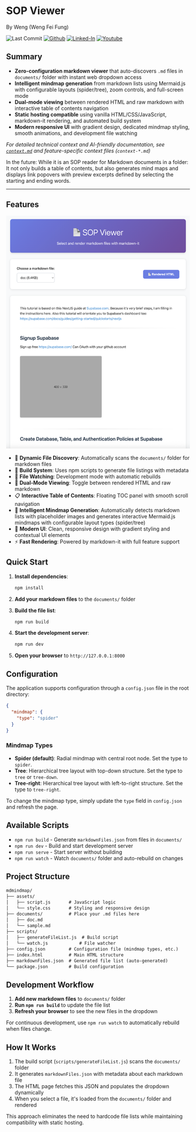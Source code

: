 # SOP Viewer

By Weng (Weng Fei Fung)

![Last Commit](https://img.shields.io/github/last-commit/Siphon880gh/sop-reader/main)
<a target="_blank" href="https://github.com/Siphon880gh" rel="nofollow"><img src="https://img.shields.io/badge/GitHub--blue?style=social&logo=GitHub" alt="Github" data-canonical-src="https://img.shields.io/badge/GitHub--blue?style=social&logo=GitHub" style="max-width:8.5ch;"></a>
<a target="_blank" href="https://www.linkedin.com/in/weng-fung/" rel="nofollow"><img src="https://img.shields.io/badge/LinkedIn-blue?style=flat&logo=linkedin&labelColor=blue" alt="Linked-In" data-canonical-src="https://img.shields.io/badge/LinkedIn-blue?style=flat&amp;logo=linkedin&amp;labelColor=blue" style="max-width:10ch;"></a>
<a target="_blank" href="https://www.youtube.com/@WayneTeachesCode/" rel="nofollow"><img src="https://img.shields.io/badge/Youtube-red?style=flat&logo=youtube&labelColor=red" alt="Youtube" data-canonical-src="https://img.shields.io/badge/Youtube-red?style=flat&amp;logo=youtube&amp;labelColor=red" style="max-width:10ch;"></a>

## Summary

- **Zero-configuration markdown viewer** that auto-discovers `.md` files in `documents/` folder with instant web dropdown access
- **Intelligent mindmap generation** from markdown lists using Mermaid.js with configurable layouts (spider/tree), zoom controls, and full-screen mode
- **Dual-mode viewing** between rendered HTML and raw markdown with interactive table of contents navigation
- **Static hosting compatible** using vanilla HTML/CSS/JavaScript, markdown-it rendering, and automated build system
- **Modern responsive UI** with gradient design, dedicated mindmap styling, smooth animations, and development file watching

*For detailed technical context and AI-friendly documentation, see [`context.md`](context.md) and feature-specific context files (`context-*.md`)*

In the future:
While it is an SOP reader for Markdown documents in a folder: It not only builds a table of contents, but also generates mind maps and displays link popovers with preview excerpts defined by selecting the starting and ending words.

---

## Features

![Screenshot of app](readme/app-v1.png)

- 📄 **Dynamic File Discovery**: Automatically scans the `documents/` folder for markdown files
- 🔄 **Build System**: Uses npm scripts to generate file listings with metadata
- 👀 **File Watching**: Development mode with automatic rebuilds
- 🎨 **Dual-Mode Viewing**: Toggle between rendered HTML and raw markdown
- 📋 **Interactive Table of Contents**: Floating TOC panel with smooth scroll navigation
- 🧠 **Intelligent Mindmap Generation**: Automatically detects markdown lists with placeholder images and generates interactive Mermaid.js mindmaps with configurable layout types (spider/tree)
- 🎨 **Modern UI**: Clean, responsive design with gradient styling and contextual UI elements
- ⚡ **Fast Rendering**: Powered by markdown-it with full feature support

## Quick Start

1. **Install dependencies**:
   ```bash
   npm install
   ```

2. **Add your markdown files** to the `documents/` folder

3. **Build the file list**:
   ```bash
   npm run build
   ```

4. **Start the development server**:
   ```bash
   npm run dev
   ```

5. **Open your browser** to `http://127.0.0.1:8000`

## Configuration

The application supports configuration through a `config.json` file in the root directory:

```json
{
  "mindmap": {
    "type": "spider"
  }
}
```

### Mindmap Types

- **Spider (default)**: Radial mindmap with central root node. Set the type to `spider`.
- **Tree**: Hierarchical tree layout with top-down structure. Set the type to `tree` or `tree-down`.
- **Tree-right**: Hierarchical tree layout with left-to-right structure. Set the type to `tree-right`.

To change the mindmap type, simply update the `type` field in `config.json` and refresh the page.

## Available Scripts

- `npm run build` - Generate `markdownFiles.json` from files in `documents/`
- `npm run dev` - Build and start development server
- `npm run serve` - Start server without building
- `npm run watch` - Watch `documents/` folder and auto-rebuild on changes

## Project Structure

```
mdmindmap/
├── assets/
│   ├── script.js       # JavaScript logic
│   └── style.css       # Styling and responsive design
├── documents/          # Place your .md files here
│   ├── doc.md
│   └── sample.md
├── scripts/
│   ├── generateFileList.js  # Build script
│   └── watch.js            # File watcher
├── config.json         # Configuration file (mindmap types, etc.)
├── index.html          # Main HTML structure
├── markdownFiles.json  # Generated file list (auto-generated)
└── package.json        # Build configuration
```

## Development Workflow

1. **Add new markdown files** to `documents/` folder
2. **Run `npm run build`** to update the file list
3. **Refresh your browser** to see the new files in the dropdown

For continuous development, use `npm run watch` to automatically rebuild when files change.

## How It Works

1. The build script (`scripts/generateFileList.js`) scans the `documents/` folder
2. It generates `markdownFiles.json` with metadata about each markdown file
3. The HTML page fetches this JSON and populates the dropdown dynamically
4. When you select a file, it's loaded from the `documents/` folder and rendered

This approach eliminates the need to hardcode file lists while maintaining compatibility with static hosting.
